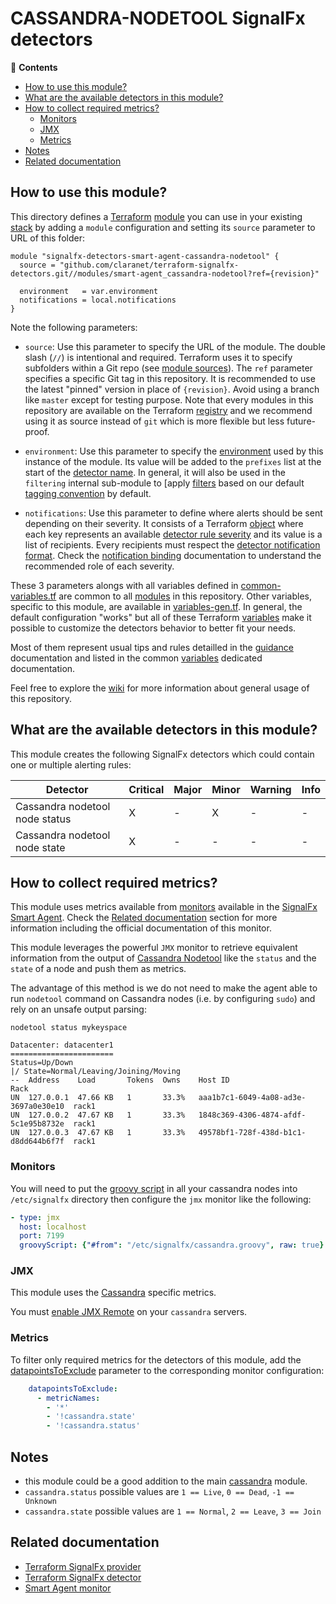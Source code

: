 # CASSANDRA-NODETOOL SignalFx detectors

<!-- START doctoc generated TOC please keep comment here to allow auto update -->
<!-- DON'T EDIT THIS SECTION, INSTEAD RE-RUN doctoc TO UPDATE -->
:link: **Contents**

- [How to use this module?](#how-to-use-this-module)
- [What are the available detectors in this module?](#what-are-the-available-detectors-in-this-module)
- [How to collect required metrics?](#how-to-collect-required-metrics)
  - [Monitors](#monitors)
  - [JMX](#jmx)
  - [Metrics](#metrics)
- [Notes](#notes)
- [Related documentation](#related-documentation)

<!-- END doctoc generated TOC please keep comment here to allow auto update -->

## How to use this module?

This directory defines a [Terraform](https://www.terraform.io/) 
[module](https://www.terraform.io/docs/modules/usage.html) you can use in your
existing [stack](https://github.com/claranet/terraform-signalfx-detectors/wiki/Getting-started#stack) by adding a 
`module` configuration and setting its `source` parameter to URL of this folder:

```hcl
module "signalfx-detectors-smart-agent-cassandra-nodetool" {
  source = "github.com/claranet/terraform-signalfx-detectors.git//modules/smart-agent_cassandra-nodetool?ref={revision}"

  environment   = var.environment
  notifications = local.notifications
}
```

Note the following parameters:

* `source`: Use this parameter to specify the URL of the module. The double slash (`//`) is intentional  and required. 
  Terraform uses it to specify subfolders within a Git repo (see [module
  sources](https://www.terraform.io/docs/modules/sources.html)). The `ref` parameter specifies a specific Git tag in
  this repository. It is recommended to use the latest "pinned" version in place of `{revision}`. Avoid using a branch 
  like `master` except for testing purpose. Note that every modules in this repository are available on the Terraform 
  [registry](https://registry.terraform.io/modules/claranet/detectors/signalfx) and we recommend using it as source 
  instead of `git` which is more flexible but less future-proof.

* `environment`: Use this parameter to specify the 
  [environment](https://github.com/claranet/terraform-signalfx-detectors/wiki/Getting-started#environment) used by this 
  instance of the module.
  Its value will be added to the `prefixes` list at the start of the [detector 
  name](https://github.com/claranet/terraform-signalfx-detectors/wiki/Templating#example).
  In general, it will also be used in the `filtering` internal sub-module to [apply
  [filters](https://github.com/claranet/terraform-signalfx-detectors/wiki/Guidance#filtering) based on our default 
  [tagging convention](https://github.com/claranet/terraform-signalfx-detectors/wiki/Tagging-convention) by default.

* `notifications`: Use this parameter to define where alerts should be sent depending on their severity. It consists 
  of a Terraform [object](https://www.terraform.io/docs/configuration/types.html#object-) where each key represents an 
  available [detector rule severity](https://docs.signalfx.com/en/latest/detect-alert/set-up-detectors.html#severity) 
  and its value is a list of recipients. Every recipients must respect the [detector notification 
  format](https://registry.terraform.io/providers/splunk-terraform/signalfx/latest/docs/resources/detector#notification-format).
  Check the [notification binding](https://github.com/claranet/terraform-signalfx-detectors/wiki/Notifications-binding) 
  documentation to understand the recommended role of each severity.

These 3 parameters alongs with all variables defined in [common-variables.tf](common-variables.tf) are common to all 
[modules](../) in this repository. Other variables, specific to this module, are available in 
[variables-gen.tf](variables-gen.tf).
In general, the default configuration "works" but all of these Terraform 
[variables](https://www.terraform.io/docs/configuration/variables.html) make it possible to 
customize the detectors behavior to better fit your needs.

Most of them represent usual tips and rules detailled in the 
[guidance](https://github.com/claranet/terraform-signalfx-detectors/wiki/Guidance) documentation and listed in the 
common [variables](https://github.com/claranet/terraform-signalfx-detectors/wiki/Variables) dedicated documentation.

Feel free to explore the [wiki](https://github.com/claranet/terraform-signalfx-detectors/wiki) for more information about 
general usage of this repository.

## What are the available detectors in this module?

This module creates the following SignalFx detectors which could contain one or multiple alerting rules:

|Detector|Critical|Major|Minor|Warning|Info|
|---|---|---|---|---|---|
|Cassandra nodetool node status|X|-|X|-|-|
|Cassandra nodetool node state|X|-|-|-|-|

## How to collect required metrics?

This module uses metrics available from 
[monitors](https://docs.signalfx.com/en/latest/integrations/agent/monitors/_monitor-config.html)
available in the [SignalFx Smart 
Agent](https://github.com/signalfx/signalfx-agent). Check the [Related documentation](#related-documentation) section for more 
information including the official documentation of this monitor.



This module leverages the powerful `JMX` monitor to retrieve equivalent information 
from the output of [Cassandra 
Nodetool](https://cassandra.apache.org/doc/latest/tools/nodetool/nodetool.html) like 
the `status` and the `state` of a node and push them as metrics.

The advantage of this method is we do not need to make the agent able to run `nodetool` 
command on Cassandra nodes (i.e. by configuring `sudo`) and rely on an unsafe output 
parsing:

```
nodetool status mykeyspace

Datacenter: datacenter1
=======================
Status=Up/Down
|/ State=Normal/Leaving/Joining/Moving
--  Address    Load       Tokens  Owns    Host ID                               Rack
UN  127.0.0.1  47.66 KB   1       33.3%   aaa1b7c1-6049-4a08-ad3e-3697a0e30e10  rack1
UN  127.0.0.2  47.67 KB   1       33.3%   1848c369-4306-4874-afdf-5c1e95b8732e  rack1
UN  127.0.0.3  47.67 KB   1       33.3%   49578bf1-728f-438d-b1c1-d8dd644b6f7f  rack1
```

### Monitors

You will need to put the [groovy script](./scripts/cassandra.groovy) in all your 
cassandra nodes into `/etc/signalfx` directory then configure the `jmx` 
monitor like the following:

```yaml
- type: jmx
  host: localhost
  port: 7199
  groovyScript: {"#from": "/etc/signalfx/cassandra.groovy", raw: true}
```

### JMX

This module uses the [Cassandra](https://cassandra.apache.org/doc/latest/operating/metrics.html) 
specific metrics.

You must [enable JMX 
Remote](https://docs.datastax.com/en/cassandra-oss/2.1/cassandra/security/secureJmxAuthentication.html) 
on your `cassandra` servers.


### Metrics


To filter only required metrics for the detectors of this module, add the 
[datapointsToExclude](https://docs.signalfx.com/en/latest/integrations/agent/filtering.html) parameter to 
the corresponding monitor configuration:

```yaml
    datapointsToExclude:
      - metricNames:
        - '*'
        - '!cassandra.state'
        - '!cassandra.status'

```

## Notes

- this module could be a good addition to the main [cassandra](../smart-agent_cassandra/) 
module.
- `cassandra.status` possible values are `1 == Live`, `0 == Dead`, `-1 == Unknown`
- `cassandra.state` possible values are `1 == Normal`, `2 == Leave`, `3 == Join`


## Related documentation

* [Terraform SignalFx provider](https://registry.terraform.io/providers/splunk-terraform/signalfx/latest/docs)
* [Terraform SignalFx detector](https://registry.terraform.io/providers/splunk-terraform/signalfx/latest/docs/resources/detector)
* [Smart Agent monitor](https://docs.signalfx.com/en/latest/integrations/agent/monitors/jmx.html)
